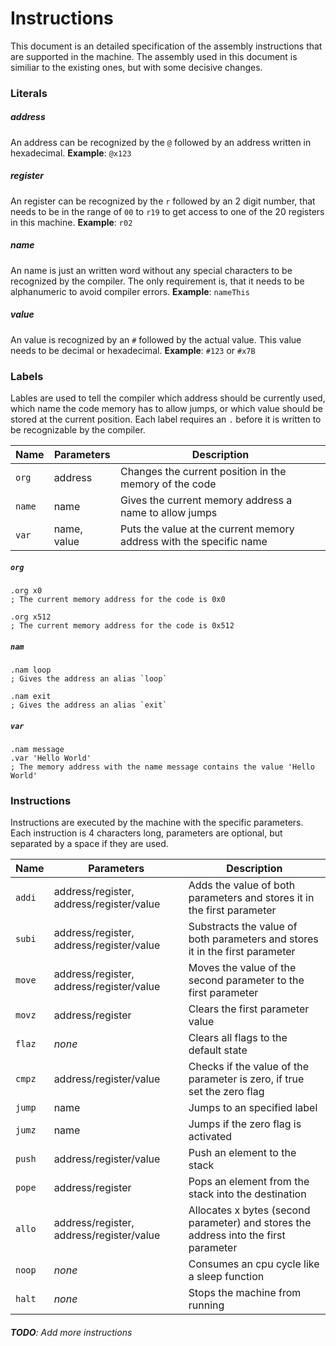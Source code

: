 # Instructions

This document is an detailed specification of the assembly instructions that
are supported in the machine. The assembly used in this document is similiar to
the existing ones, but with some decisive changes.

### Literals

##### address

An address can be recognized by the `@` followed by an address written in
hexadecimal. **Example**: `@x123`

##### register

An register can be recognized by the `r` followed by an 2 digit number, that
needs to be in the range of `00` to `r19` to get access to one of the 20
registers in this machine. **Example**: `r02`

##### name

An name is just an written word without any special characters to be recognized
by the compiler. The only requirement is, that it needs to be alphanumeric to
avoid compiler errors. **Example**: `nameThis`

##### value

An value is recognized by an `#` followed by the actual value. This value needs
to be decimal or hexadecimal. **Example**: `#123` or `#x7B`

### Labels

Lables are used to tell the compiler which address should be currently used,
which name the code memory has to allow jumps, or which value should be stored
at the current position. Each label requires an `.` before it is written to be
recognizable by the compiler.

| Name | Parameters | Description |
|-|-|-|
| `org` | address | Changes the current position in the memory of the code |
| `name` | name | Gives the current memory address a name to allow jumps |
| `var` | name, value | Puts the value at the current memory address with the specific name |

##### `org`

```assembly
.org x0
; The current memory address for the code is 0x0

.org x512
; The current memory address for the code is 0x512
```

##### `nam`

```assembly
.nam loop
; Gives the address an alias `loop`

.nam exit
; Gives the address an alias `exit`
```

##### `var`

```assembly
.nam message
.var 'Hello World'
; The memory address with the name message contains the value 'Hello World'
```

### Instructions

Instructions are executed by the machine with the specific parameters. Each
instruction is 4 characters long, parameters are optional, but separated by
a space if they are used.

| Name | Parameters | Description |
|-|-|-|
| `addi` | address/register, address/register/value | Adds the value of both parameters and stores it in the first parameter |
| `subi` | address/register, address/register/value | Substracts the value of both parameters and stores it in the first parameter |
| `move` | address/register, address/register/value | Moves the value of the second parameter to the first parameter |
| `movz` | address/register | Clears the first parameter value |
| `flaz` | _none_ | Clears all flags to the default state |
| `cmpz` | address/register/value | Checks if the value of the parameter is zero, if true set the zero flag |
| `jump` | name | Jumps to an specified label |
| `jumz` | name | Jumps if the zero flag is activated |
| `push` | address/register/value | Push an element to the stack |
| `pope` | address/register | Pops an element from the stack into the destination |
| `allo` | address/register, address/register/value | Allocates x bytes (second parameter) and stores the address into the first parameter |
| `noop` | _none_ | Consumes an cpu cycle like a sleep function |
| `halt` | _none_ | Stops the machine from running |

###### **TODO**: Add more instructions
